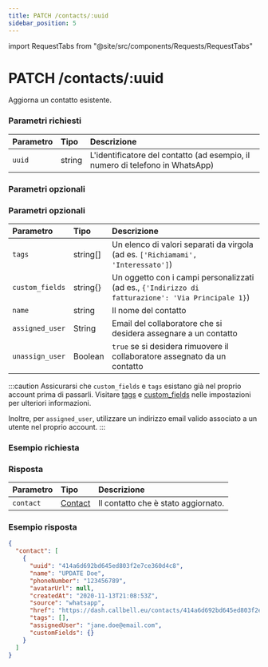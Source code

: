 ```yaml
---
title: PATCH /contacts/:uuid
sidebar_position: 5
---
```


import RequestTabs from "@site/src/components/Requests/RequestTabs"

# PATCH /contacts/:uuid

Aggiorna un contatto esistente.

### Parametri richiesti

| Parametro | Tipo   | Descrizione                                                                   |
| :-------- | :----- | :---------------------------------------------------------------------------- |
| `uuid`    | string | L'identificatore del contatto (ad esempio, il numero di telefono in WhatsApp) |

### Parametri opzionali

### Parametri opzionali

| Parametro       | Tipo     | Descrizione                                                                                        |
| :-------------- | :------- | :------------------------------------------------------------------------------------------------- |
| `tags`          | string[] | Un elenco di valori separati da virgola (ad es. `['Richiamami', 'Interessato']`)                   |
| `custom_fields` | string{} | Un oggetto con i campi personalizzati (ad es., `{'Indirizzo di fatturazione': 'Via Principale 1}`) |
| `name`          | string   | Il nome del contatto                                                                               |
| `assigned_user` | String   | Email del collaboratore che si desidera assegnare a un contatto                                    |
| `unassign_user` | Boolean  | `true` se si desidera rimuovere il collaboratore assegnato da un contatto                          |

:::caution
Assicurarsi che `custom_fields` e `tags` esistano già nel proprio account prima di passarli. Visitare [tags](https://dash.callbell.eu/settings/tags) e [custom_fields](https://dash.callbell.eu/settings/custom_fields) nelle impostazioni per ulteriori informazioni.

Inoltre, per `assigned_user`, utilizzare un indirizzo email valido associato a un utente nel proprio account.
:::

### Esempio richiesta

<RequestTabs endpoint='contacts_api' request="patch_contacts"/>

### Risposta

| Parametro | Tipo                                           | Descrizione                         |
| :-------- | :--------------------------------------------- | :---------------------------------- |
| `contact` | [Contact](/api/reference/object_types/contact) | Il contatto che è stato aggiornato. |

### Esempio risposta

```json title=response.json
{
  "contact": [
    {
      "uuid": "414a6d692bd645ed803f2e7ce360d4c8",
      "name": "UPDATE Doe",
      "phoneNumber": "123456789",
      "avatarUrl": null,
      "createdAt": "2020-11-13T21:08:53Z",
      "source": "whatsapp",
      "href": "https://dash.callbell.eu/contacts/414a6d692bd645ed803f2e7ce360d4c8",
      "tags": [],
      "assignedUser": "jane.doe@email.com",
      "customFields": {}
    }
  ]
}
```